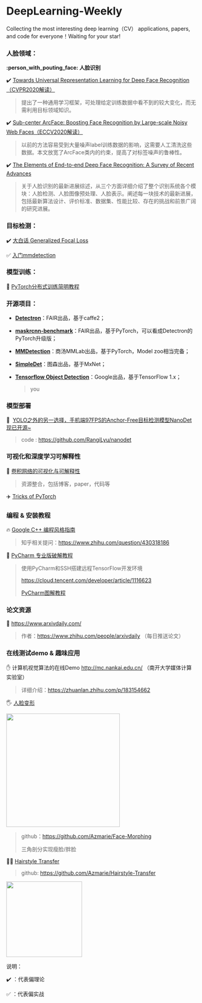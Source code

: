 # DeepLearning-Weekly
Collecting the most interesting deep learning（CV） applications, papers, and code for everyone！Waiting for your star!

### 人脸领域：

**:person_with_pouting_face:  人脸识别**

:heavy_check_mark:  [Towards Universal Representation Learning for Deep Face Recognition（CVPR2020解读）](https://blog.csdn.net/XBB102910/article/details/109428657)

> 提出了一种通用学习框架，可处理给定训练数据中看不到的较大变化，而无需利用目标领域知识。

:heavy_check_mark: [Sub-center ArcFace: Boosting Face Recognition by Large-scale Noisy Web Faces（ECCV2020解读）](https://blog.csdn.net/XBB102910/article/details/109400771)

> 以前的方法容易受到大量噪声label训练数据的影响，这需要人工清洗这些数据。本文放宽了ArcFace类内的约束，提高了对标签噪声的鲁棒性。

:heavy_check_mark: [The Elements of End-to-end Deep Face Recognition: A Survey of Recent Advances](https://blog.csdn.net/XBB102910/article/details/109279782)

> 关于人脸识别的最新进展综述，从三个方面详细介绍了整个识别系统各个模块：人脸检测、人脸图像预处理、人脸表示。阐述每一块技术的最新进展，包括最新算法设计、评价标准、数据集、性能比较、存在的挑战和前景广阔的研究进展。



### 目标检测：



:heavy_check_mark: [大白话 Generalized Focal Loss](https://zhuanlan.zhihu.com/p/147691786)

:white_check_mark: [入门mmdetection](https://zhuanlan.zhihu.com/p/82503146)

### 模型训练：

:helicopter: [PyTorch分布式训练简明教程](https://zhuanlan.zhihu.com/p/113694038)



### 开源项目：

- **[Detectron](https://link.zhihu.com/?target=https%3A//github.com/facebookresearch/Detectron)**：FAIR出品，基于caffe2；

- **[maskrcnn-benchmark](https://link.zhihu.com/?target=https%3A//github.com/facebookresearch/maskrcnn-benchmark)**：FAIR出品，基于PyTorch，可以看成Detectron的PyTorch升级版；

- **[MMDetection](https://link.zhihu.com/?target=https%3A//github.com/open-mmlab/mmdetection/)**：商汤MMLab出品，基于PyTorch，Model zoo相当完备；

- **[SimpleDet](https://link.zhihu.com/?target=https%3A//github.com/TuSimple/simpledet)**：图森出品，基于MxNet；

- **[Tensorflow Object Detection](https://link.zhihu.com/?target=https%3A//github.com/tensorflow/models/tree/master/research/object_detection)**：Google出品，基于TensorFlow 1.x；

  > you



### 模型部署

:car: ​ [YOLO之外的另一选择，手机端97FPS的Anchor-Free目标检测模型NanoDet现已开源~](https://zhuanlan.zhihu.com/p/306530300)

> code : https://github.com/RangiLyu/nanodet



### 可视化和深度学习可解释性

:train2: [卷积网络的可视化与可解释性](https://zhuanlan.zhihu.com/p/36474488)

> 资源整合，包括博客，paper，代码等

:airplane: [Tricks of PyTorch](https://github.com/lartpang/PyTorchTricks#pytorch%E6%8F%90%E9%80%9F)



### 编程 & 安装教程

:fire: [Google C++ 编程风格指南](http://staff.ustc.edu.cn/~tongwh/CG_2019/materials/Google%20C++%20Style%20Guide.pdf)

> 知乎相关提问：https://www.zhihu.com/question/430318186

:dragon_face: [PyCharm 专业版破解教程](https://mp.weixin.qq.com/s?__biz=MzU4NTY4Mzg1Mw==&mid=2247499891&idx=2&sn=9d13e38140e77a4645ca5b1d868791a1&chksm=fd844691caf3cf87ac7b31d4d40f546b4036db660de8de25fa16e7d445f294c9b33953d7434b&scene=27#wechat_redirect)

> 使用PyCharm和SSH搭建远程TensorFlow开发环境
>
> https://cloud.tencent.com/developer/article/1116623
>
> [PyCharm图解教程](https://mp.weixin.qq.com/s?__biz=MzA3MzI4MjgzMw==&mid=2650769640&idx=1&sn=78082aaa6288496763050ca447edd25f&chksm=871a4c96b06dc58011dcb6b49318ff5b53f8b3ddcbc7b02b04f8552686b7ac98ae0c59e49303&scene=21#wechat_redirect)

### 论文资源

:blue_heart:  https://www.arxivdaily.com/

> 作者：https://www.zhihu.com/people/arxivdaily （每日推送论文）

### 在线测试demo & 趣味应用

:hand: 计算机视觉算法的在线Demo http://mc.nankai.edu.cn/ （南开大学媒体计算实验室）

> 详细介绍：https://zhuanlan.zhihu.com/p/183154662

:raised_hand_with_fingers_splayed: [人脸变形](https://medium.com/@azmariewang/face-morphing-a-step-by-step-tutorial-with-code-75a663cdc666)

<img src="https://github.com/Azmarie/Face-Morphing/raw/master/results/final-club-final.gif" width="300">

> github：https://github.com/Azmarie/Face-Morphing
>
> 三角剖分实现瘦脸/胖脸

:haircut_man: [Hairstyle Transfer](https://medium.com/swlh/hairstyle-transfer-semantic-editing-gan-latent-code-b3a6ccf91e82) 

> github: https://github.com/Azmarie/Hairstyle-Transfer

<img src="https://miro.medium.com/max/600/1*mVWxFMlgQEUX9ybyFvyGUA.gif" width=200>







说明：

:heavy_check_mark: ：代表偏理论

:white_check_mark: ：代表偏实战